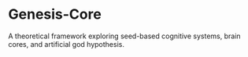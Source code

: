# Genesis-Core
A theoretical framework exploring seed-based cognitive systems, brain cores, and artificial god hypothesis.
